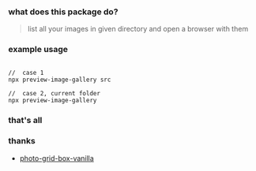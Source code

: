 ### what does this package do?
> list all your images in given directory and open a browser with them



### example usage
```

//  case 1
npx preview-image-gallery src

//  case 2, current folder
npx preview-image-gallery 
```


### that's all



### thanks
- [photo-grid-box-vanilla](https://www.cssscript.com/flickr-like-photo-grid/)
